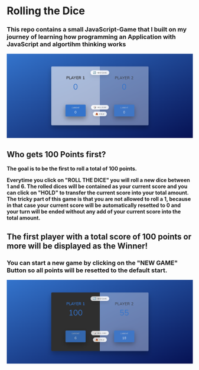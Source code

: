 # Rolling the Dice

### This repo contains a small JavaScript-Game that I built on my journey of learning how programming an Application with JavaScript and algortihm thinking works

![Mockup-Start](roll-the-dice-mockup-start.png)

## Who gets 100 Points first?

**The goal is to be the first to roll a total of 100 points.**

**Everytime you click on "ROLL THE DICE" you will roll a new dice between 1 and 6. The rolled dices will be contained as your current score and you can click on "HOLD" to transfer the current score into your total amount. The tricky part of this game is that you are not allowed to roll a 1, because in that case your current score will be automatically resetted to 0 and your turn will be ended without any add of your current score into the total amount.**

## The first player with a total score of 100 points or more will be displayed as the Winner!

### You can start a new game by clicking on the "NEW GAME" Button so all points will be resetted to the default start.

![Mockup-End](roll-the-dice-mockup-end.png)
